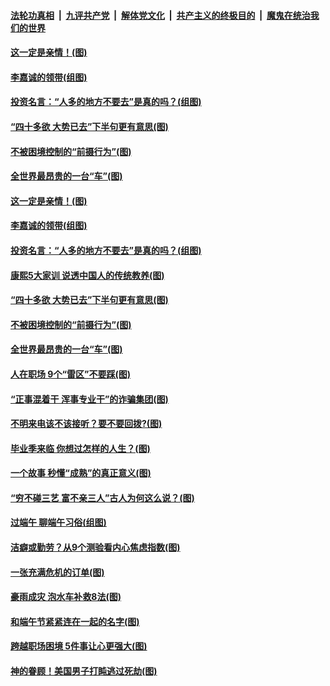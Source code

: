 

####  [法轮功真相](../../../../basic/blob/master/README.md?t=06281302) &nbsp;|&nbsp; [九评共产党](../../../../9ping.md/blob/master/README.md?t=06281302) &nbsp;|&nbsp; [解体党文化](../../../../jtdwh.md/blob/master/README.md?t=06281302)  &nbsp;|&nbsp; [共产主义的终极目的](../../../../gczydzjmd.md/blob/master/README.md?t=06281302) &nbsp;|&nbsp; [魔鬼在统治我们的世界](../../../../mgztzwmdsj.md/blob/master/README.md?t=06281302) 

#### [这一定是亲情！(图)](../pages/p8/937905.md?t=06281302) 

#### [李嘉诚的领带(组图)](../pages/p8/937484.md?t=06281302) 

#### [投资名言：“人多的地方不要去”是真的吗？(组图)](../pages/p8/937855.md?t=06281302) 

#### [“四十多欲 大势已去”下半句更有意思(图)](../pages/p8/937811.md?t=06281302) 

#### [不被困境控制的“前摄行为”(图)](../pages/p8/937145.md?t=06281302) 

#### [全世界最昂贵的一台“车”(图)](../pages/p8/937477.md?t=06281302) 

#### [这一定是亲情！(图)](../pages/p8/937905.md?t=06281302) 

#### [李嘉诚的领带(组图)](../pages/p8/937484.md?t=06281302) 

#### [投资名言：“人多的地方不要去”是真的吗？(组图)](../pages/p8/937855.md?t=06281302) 

#### [康熙5大家训 说透中国人的传统教养(图)](../pages/p8/937696.md?t=06281302) 

#### [“四十多欲 大势已去”下半句更有意思(图)](../pages/p8/937811.md?t=06281302) 

#### [不被困境控制的“前摄行为”(图)](../pages/p8/937145.md?t=06281302) 

#### [全世界最昂贵的一台“车”(图)](../pages/p8/937477.md?t=06281302) 

#### [人在职场 9个“雷区”不要踩(图)](../pages/p8/937766.md?t=06281302) 

#### [“正事混着干 浑事专业干”的诈骗集团(图)](../pages/p8/937732.md?t=06281302) 

#### [不明来电该不该接听？要不要回拨?(图)](../pages/p8/936929.md?t=06281302) 

#### [毕业季来临 你想过怎样的人生？(图)](../pages/p8/937661.md?t=06281302) 

#### [一个故事 秒懂“成熟”的真正意义(图)](../pages/p8/936405.md?t=06281302) 

#### [“穷不碰三艺 富不亲三人”古人为何这么说？(图)](../pages/p8/937602.md?t=06281302) 

#### [过端午 聊端午习俗(组图)](../pages/p8/937246.md?t=06281302) 

#### [洁癖或勤劳？从9个测验看内心焦虑指数(图)](../pages/p8/937558.md?t=06281302) 

#### [一张充满危机的订单(图)](../pages/p8/936981.md?t=06281302) 

#### [豪雨成灾 泡水车补救8法(图)](../pages/p8/937526.md?t=06281302) 

#### [和端午节紧紧连在一起的名字(图)](../pages/p8/937448.md?t=06281302) 

#### [跨越职场困境 5件事让心更强大(图)](../pages/p8/937375.md?t=06281302) 

#### [神的眷顾！美国男子打盹逃过死劫(图)](../pages/p8/936985.md?t=06281302) 

